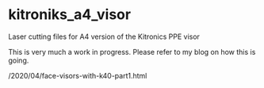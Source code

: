 # kitroniks_a4_visor
Laser cutting files for A4 version of the Kitronics PPE visor

This is very much a work in progress. Please refer to my blog on how this is going.

/2020/04/face-visors-with-k40-part1.html
